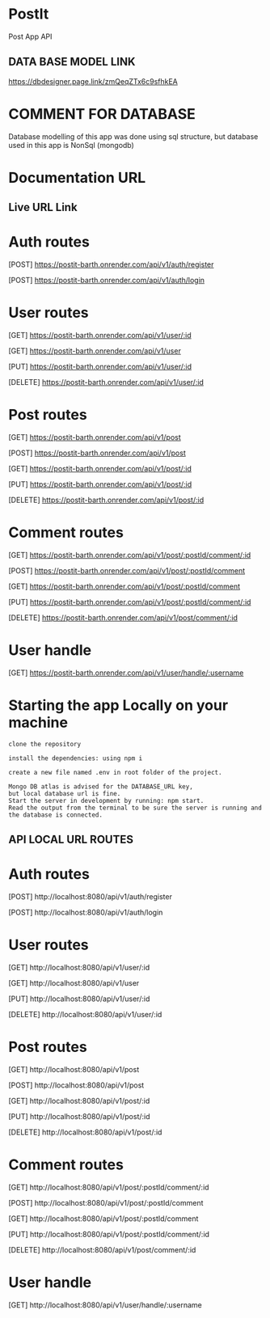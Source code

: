 # PostIt
Post App API

## DATA BASE MODEL LINK
https://dbdesigner.page.link/zmQeqZTx6c9sfhkEA

# COMMENT FOR DATABASE
Database modelling of this app was done using sql structure, 
but database used in this app is NonSql (mongodb)

# Documentation URL


## Live URL Link

# Auth routes

[POST] https://postit-barth.onrender.com/api/v1/auth/register

[POST] https://postit-barth.onrender.com/api/v1/auth/login

# User routes

[GET] https://postit-barth.onrender.com/api/v1/user/:id

[GET] https://postit-barth.onrender.com/api/v1/user

[PUT] https://postit-barth.onrender.com/api/v1/user/:id

[DELETE] https://postit-barth.onrender.com/api/v1/user/:id

# Post routes

[GET] https://postit-barth.onrender.com/api/v1/post

[POST] https://postit-barth.onrender.com/api/v1/post

[GET] https://postit-barth.onrender.com/api/v1/post/:id

[PUT] https://postit-barth.onrender.com/api/v1/post/:id

[DELETE] https://postit-barth.onrender.com/api/v1/post/:id

# Comment routes

[GET] https://postit-barth.onrender.com/api/v1/post/:postId/comment/:id

[POST] https://postit-barth.onrender.com/api/v1/post/:postId/comment

[GET] https://postit-barth.onrender.com/api/v1/post/:postId/comment

[PUT] https://postit-barth.onrender.com/api/v1/post/:postId/comment/:id

[DELETE] https://postit-barth.onrender.com/api/v1/post/comment/:id

# User handle

[GET] https://postit-barth.onrender.com/api/v1/user/handle/:username



# Starting the app Locally on your machine

    clone the repository

    install the dependencies: using npm i
    
    create a new file named .env in root folder of the project.

    Mongo DB atlas is advised for the DATABASE_URL key, 
    but local database url is fine. 
    Start the server in development by running: npm start. 
    Read the output from the terminal to be sure the server is running and the database is connected.

## API LOCAL URL ROUTES

# Auth routes

[POST] http://localhost:8080/api/v1/auth/register

[POST] http://localhost:8080/api/v1/auth/login

# User routes

[GET] http://localhost:8080/api/v1/user/:id

[GET] http://localhost:8080/api/v1/user

[PUT] http://localhost:8080/api/v1/user/:id

[DELETE] http://localhost:8080/api/v1/user/:id

# Post routes

[GET] http://localhost:8080/api/v1/post

[POST] http://localhost:8080/api/v1/post

[GET] http://localhost:8080/api/v1/post/:id

[PUT] http://localhost:8080/api/v1/post/:id

[DELETE] http://localhost:8080/api/v1/post/:id

# Comment routes

[GET] http://localhost:8080/api/v1/post/:postId/comment/:id

[POST] http://localhost:8080/api/v1/post/:postId/comment

[GET] http://localhost:8080/api/v1/post/:postId/comment

[PUT] http://localhost:8080/api/v1/post/:postId/comment/:id

[DELETE] http://localhost:8080/api/v1/post/comment/:id

# User handle

[GET] http://localhost:8080/api/v1/user/handle/:username
